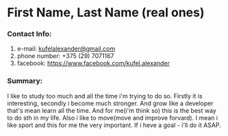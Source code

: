 # First Name, Last Name (real ones)

### Contact Info:
1. e-mail: kufelalexander@gmail.com
2. phone number: +375 (29) 7071167
3. facebook: https://www.facebook.com/kufel.alexander

### Summary:
I like to study too much and all the time i'm trying to do so. Firstly it is interesting, secondly i become much stronger. And grow like a developer that's mean learn all the time. And for me(i'm think so) this is the best way to do sth in my life. 
Also i like to move(move and improve forvard). I mean i like sport and this for me the very important. If i heve a goal - i'll do it ASAP.